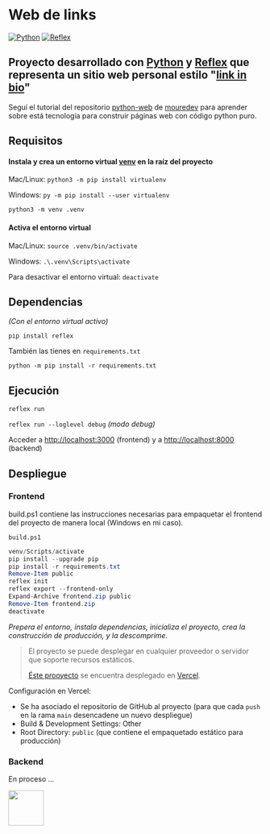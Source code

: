 # Web de links

[![Python](https://img.shields.io/badge/Python-3.11+-yellow?style=for-the-badge&logo=python&logoColor=white&labelColor=101010)](https://python.org)
[![Reflex](https://img.shields.io/badge/Reflex-0.4.5+-5646ED?style=for-the-badge&logo=reflex&logoColor=white&labelColor=101010)](https://reflex.dev)

## Proyecto desarrollado con [Python](https://www.python.org/) y [Reflex](https://reflex.dev/) que representa un sitio web personal estilo "[link in bio](https://web-links-hazel.vercel.app/)"

Seguí el tutorial del repositorio [python-web](https://github.com/mouredev/python-web) de [mouredev](https://mouredev.com/) para aprender sobre está tecnología para construir páginas web con código python puro.

## Requisitos

#### Instala y crea un entorno virtual [venv](https://packaging.python.org/en/latest/guides/installing-using-pip-and-virtual-environments/) en la raíz del proyecto
Mac/Linux: `python3 -m pip install virtualenv`

Windows: `py -m pip install --user virtualenv`

`python3 -m venv .venv`

#### Activa el entorno virtual 
Mac/Linux: `source .venv/bin/activate`

Windows: `.\.venv\Scripts\activate`

Para desactivar el entorno virtual: `deactivate`

## Dependencias
*(Con el entorno virtual activo)*

`pip install reflex`

También las tienes en `requirements.txt`

`python -m pip install -r requirements.txt`

## Ejecución
`reflex run`

`reflex run --loglevel debug` *(modo debug)*

Acceder a [http://localhost:3000](http://localhost:3000) (frontend) y a [http://localhost:8000](http://localhost:8000) (backend)

## Despliegue

### Frontend

build.ps1 contiene las instrucciones necesarias para empaquetar el frontend del proyecto de manera local (Windows en mi caso).

`build.ps1`

```powershell
venv/Scripts/activate
pip install --upgrade pip
pip install -r requirements.txt
Remove-Item public
reflex init
reflex export --frontend-only
Expand-Archive frontend.zip public
Remove-Item frontend.zip
deactivate
```

*Prepera el entorno, instala dependencias, inicializa el proyecto, crea la construcción de producción, y la descomprime.*

> El proyecto se puede desplegar en cualquier proveedor o servidor que soporte recursos estáticos.
> 
> [Éste prooyecto](https://webb-links-hazel.vercel.apps/) se encuentra desplegado en [Vercel](https://vercel.com).

Configuración en Vercel:

* Se ha asociado el repositorio de GitHub al proyecto (para que cada `push` en la rama `main` desencadene un nuevo despliegue)
* Build & Development Settings: Other
* Root Directory: `public` (que contiene el empaquetado estático para producción)

### Backend

En proceso ...

<img src="https://media.giphy.com/media/lrtNcS63iXYMgEodrf/giphy.gif" width="70">

